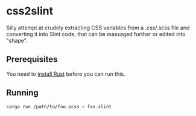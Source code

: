 # css2slint

Silly attempt at crudely extracting CSS variables from a .css/.scss file and converting it into Slint code, that can be massaged further or edited into "shape".

## Prerequisites

You need to [install Rust](https://www.rust-lang.org/tools/install) before you can run this.

## Running

```sh
cargo run /path/to/foo.scss > foo.slint
```

